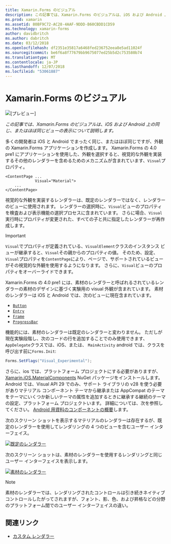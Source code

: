 ```yaml
---
title: Xamarin.Forms のビジュアル
description: この記事では、Xamarin.Forms のビジュアルは、iOS および Android 上の同じ、またはほぼ同じビューの表示について説明します。
ms.prod: xamarin
ms.assetid: 80BF9C72-AC28-4AAF-9DDD-B60CBDD1CD59
ms.technology: xamarin-forms
author: davidbritch
ms.author: dabritch
ms.date: 03/12/2018
ms.openlocfilehash: df2351e35817a6468fed236752eea8e5ad11024f
ms.sourcegitcommit: be6f6a8f77679bb9675077ed25b5d2c753580b74
ms.translationtype: MT
ms.contentlocale: ja-JP
ms.lasthandoff: 12/07/2018
ms.locfileid: "53061887"
---
```

# <a name="xamarinforms-visual"></a>Xamarin.Forms のビジュアル

![[プレビュー]](~/media/shared/preview.png)

_この記事では、Xamarin.Forms のビジュアルは、iOS および Android 上の同じ、またはほぼ同じビューの表示について説明します。_

多くの開発者は iOS と Android でまったく同じ、またはほぼ同じですが、外観の Xamarin.Forms アプリケーションを作成します。 Xamarin.Forms の 4.0 pre1 にアプリケーションを使用した、外観を選択すると、視覚的な外観を実装するその他のレンダラーを含めるためのメカニズムが含まれています、`Visual`プロパティ。

```xaml
<ContentPage ...
             Visual="Material">
    ...
</ContentPage>    
```

視覚的な外観を実装するレンダラーは、既定のレンダラーではなく、レンダラーのビューに使用されます。 レンダラーの選択時に、`Visual`ビューのプロパティを検査および表示機能の選択プロセスに含まれています。 さらに場合、`Visual`実行時にプロパティが変更された、すべての子と共に指定したレンダラーが再作成します。

> [!IMPORTANT]
> `Visual`でプロパティが定義されている、`VisualElement`クラスのインスタンス ビューが継承すると、`Visual`その親からのプロパティの値。 そのため、設定、`Visual`プロパティを`ContentPage`により、ページで、サポートされているビューがその視覚的な外観を使用するようになります。 さらに、`Visual`ビューのプロパティをオーバーライドできます。

Xamarin.Forms の 4.0 pre1 には、素材のレンダラーと呼ばれるされているレンダラーの素材のデザインに基づく実験用の visual 外観が含まれています。 素材のレンダラーは iOS と Android では、次のビューに現在含まれています。

- [`Button`](xref:Xamarin.Forms.Button)
- [`Entry`](xref:Xamarin.Forms.Entry)
- [`Frame`](xref:Xamarin.Forms.Frame)
- [`ProgressBar`](xref:Xamarin.Forms.ProgressBar)

機能的には、素材のレンダラーは既定のレンダラーと変わりません。 ただしが現在実験段階し、次のコードの行を追加することでのみ使用できます、`AppDelegate`クラスでは、iOS、または、 `MainActivity` android では、クラスを呼び出す前に`Forms.Init`:

```csharp
Forms.SetFlags("Visual_Experimental");
```

さらに、ios では、プラットフォーム プロジェクトにする必要がありますが、 [Xamarin.iOS.MaterialComponents](https://www.nuget.org/packages/Xamarin.iOS.MaterialComponents/) NuGet パッケージをインストールします。 Android では、Visual API 29 でのみ、サポート ライブラリの v28 を使う必要がありマテリアル コンポーネント テーマから継承または AppCompat のテーマをテーマにいくつか新しいテーマの属性を追加するときに継承する継続のテーマの設定、プラットフォーム プロジェクトいます。 詳細については、次を参照してください。 [Android 用資料のコンポーネントの概要](https://github.com/material-components/material-components-android/blob/master/docs/getting-started.md)します。

次のスクリーン ショットを表示するマテリアルのレンダラーは存在するが、既定のレンダラーを使用してレンダリングの 4 つのビューを含むユーザー インターフェイス。

[![既定のレンダラー](visual-images/default-renderers.png "既定レンダラーを使用してビュー")](visual-images/default-renderers-large.png#lightbox)

次のスクリーン ショットは、素材のレンダラーを使用するレンダリングと同じユーザー インターフェイスを表示します。

[![素材のレンダラー](visual-images/material-renderers.png "素材のレンダラーを使用してビュー")](visual-images/material-renderers-large.png#lightbox)

> [!NOTE]
> 素材のレンダラーでは、レンダリングされたコントロールは引き続きネイティブ コントロールしたがってされますが、フォント、影、色、および昇格などの分野のプラットフォーム間でのユーザー インターフェイスの違い。

## <a name="related-links"></a>関連リンク

- [カスタム レンダラー](~/xamarin-forms/app-fundamentals/custom-renderer/index.md)
